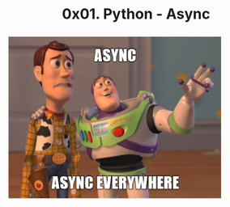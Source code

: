 # <p align='center'>0x01. Python - Async</p>

![ASYNC....ASYNC EVERYWHERE](../imgs/0x01-Python_Async.png)